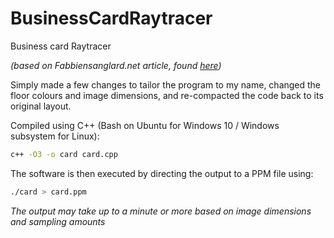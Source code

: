 # BusinessCardRaytracer
Business card Raytracer

*(based on Fabbiensanglard.net article, found [here](http://fabiensanglard.net/rayTracing_back_of_business_card/index.php))*

Simply made a few changes to tailor the program to my name, changed the floor colours and image dimensions, and re-compacted the code back to its original layout.

Compiled using C++ (Bash on Ubuntu for Windows 10 / Windows subsystem for Linux):

```bash
c++ -O3 -o card card.cpp
```

The software is then executed by directing the output to a PPM file using:

```bash
./card > card.ppm
```

*The output may take up to a minute or more based on image dimensions and sampling amounts*
